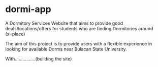 # dormi-app
A Dormitory Services Website that aims to provide good deals/locations/offers for students who are finding Dormitories around (x=place)

The aim of this project is to provide users with a flexible experience in looking for available Dorms near Bulacan State University.

With................(building the site)
